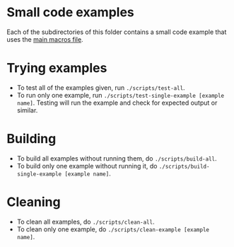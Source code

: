 # Small code examples
Each of the subdirectories of this folder contains a small code example that uses the [main macros file](../SomeCMakeMagic.cmake).

# Trying examples
* To test all of the examples given, run `./scripts/test-all`.
* To run only one example, run `./scripts/test-single-example [example name]`.
Testing will run the example and check for expected output or similar.

# Building
* To build all examples without running them, do `./scripts/build-all`.
* To build only one example without running it, do `./scripts/build-single-example [example name]`.

# Cleaning
* To clean all examples, do `./scripts/clean-all`.
* To clean only one example, do `./scripts/clean-example [example name]`.
